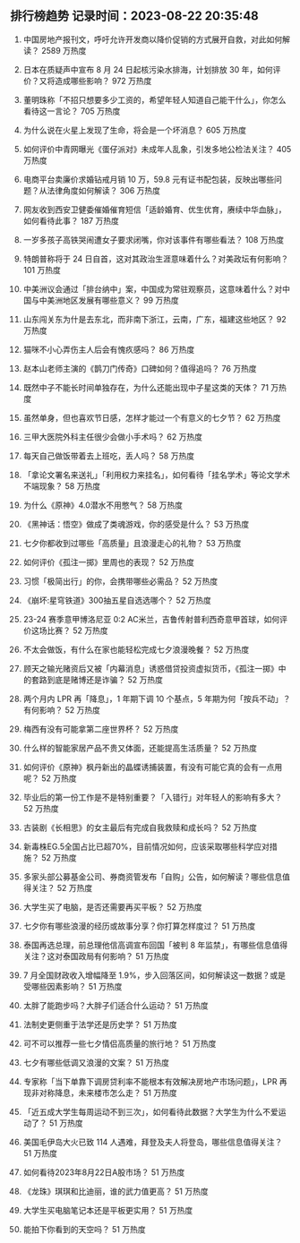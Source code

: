 
## 排行榜趋势 记录时间：2023-08-22 20:35:48
  
  1. 中国房地产报刊文，呼吁允许开发商以降价促销的方式展开自救，对此如何解读？ 2589 万热度
    
  2. 日本在质疑声中宣布 8 月 24 日起核污染水排海，计划排放 30 年，如何评价？又将造成哪些影响？ 972 万热度
    
  3. 董明珠称「不招只想要多少工资的，希望年轻人知道自己能干什么」，你怎么看待这一言论？ 705 万热度
    
  4. 为什么说在火星上发现了生命，将会是一个坏消息？ 605 万热度
    
  5. 如何评价中青网曝光《蛋仔派对》未成年人乱象，引发多地公检法关注？ 405 万热度
    
  6. 电商平台卖廉价求婚钻戒月销 10 万，59.8 元有证书配包装，反映出哪些问题？从法律角度如何解读？ 306 万热度
    
  7. 网友收到西安卫健委催婚催育短信「适龄婚育、优生优育，赓续中华血脉」，如何看待此事？ 187 万热度
    
  8. 一岁多孩子高铁哭闹遭女子要求闭嘴，你对该事件有哪些看法？ 108 万热度
    
  9. 特朗普称将于 24 日自首，这对其政治生涯意味着什么？对美政坛有何影响？ 101 万热度
    
  10. 中美洲议会通过「排台纳中」案，中国成为常驻观察员，这意味着什么？对中国与中美洲地区发展有哪些意义？ 99 万热度
    
  11. 山东闯关东为什是去东北，而非南下浙江，云南，广东，福建这些地区？ 92 万热度
    
  12. 猫咪不小心弄伤主人后会有愧疚感吗？ 86 万热度
    
  13. 赵本山老师主演的《鹊刀门传奇》口碑如何？值得追吗？ 76 万热度
    
  14. 既然中子不能长时间单独存在，为什么还能出现中子星这类的天体？ 71 万热度
    
  15. 虽然单身，但也喜欢节日感，怎样才能过一个有意义的七夕节？ 62 万热度
    
  16. 三甲大医院外科主任很少会做小手术吗？ 62 万热度
    
  17. 每天自己做饭带着去上班吃，丢人吗？ 58 万热度
    
  18. 「拿论文署名来送礼」「利用权力来挂名」，如何看待「挂名学术」等论文学术不端现象？ 58 万热度
    
  19. 为什么《原神》4.0潜水不用憋气？ 58 万热度
    
  20. 《黑神话：悟空》做成了类魂游戏，你的感受是什么？ 53 万热度
    
  21. 七夕你都收到过哪些「高质量」且浪漫走心的礼物？ 53 万热度
    
  22. 如何评价《孤注一掷》里周也的表现？ 52 万热度
    
  23. 习惯「极简出行」的你，会携带哪些必需品？ 52 万热度
    
  24. 《崩坏:星穹铁道》300抽五星自选选哪个？ 52 万热度
    
  25. 23-24 赛季意甲博洛尼亚 0:2 AC米兰，吉鲁传射普利西奇意甲首球，如何评价这场比赛？ 52 万热度
    
  26. 不太会做饭，有什么在家也能轻松完成七夕浪漫晚餐？ 52 万热度
    
  27. 顾天之输光赌资后又被「内幕消息」诱惑借贷投资虚拟货币，《孤注一掷》中的套路到底是赌博还是诈骗？ 52 万热度
    
  28. 两个月内 LPR 再「降息」，1 年期下调 10 个基点，5 年期为何「按兵不动」？有何影响？ 52 万热度
    
  29. 梅西有没有可能拿第二座世界杯？ 52 万热度
    
  30. 什么样的智能家居产品不贵又体面，还能提高生活质量？ 52 万热度
    
  31. 如何评价《原神》枫丹新出的晶蝶诱捕装置，有没有可能它真的会有一点用呢？ 52 万热度
    
  32. 毕业后的第一份工作是不是特别重要？「入错行」对年轻人的影响有多大？ 52 万热度
    
  33. 古装剧《长相思》的女主最后有完成自我救赎和成长吗？ 52 万热度
    
  34. 新毒株EG.5全国占比已超70%，目前情况如何，应该采取哪些科学应对措施？ 52 万热度
    
  35. 多家头部公募基金公司、券商资管发布「自购」公告，如何解读？哪些信息值得关注？ 52 万热度
    
  36. 大学生买了电脑，是否还需要再买平板？ 52 万热度
    
  37. 七夕你有哪些浪漫的经历或故事分享？你打算怎样度过？ 51 万热度
    
  38. 泰国再选总理，前总理他信高调宣布回国「被判 8 年监禁」，有哪些信息值得关注？这对泰国政局有何影响？ 51 万热度
    
  39. 7 月全国财政收入增幅降至 1.9%，步入回落区间，如何解读这一数据？或是受哪些因素影响？ 51 万热度
    
  40. 太胖了能跑步吗？大胖子们适合什么运动？ 51 万热度
    
  41. 法制史更侧重于法学还是历史学？ 51 万热度
    
  42. 可不可以推荐一些七夕情侣高质量的旅行地？ 51 万热度
    
  43. 七夕有哪些低调又浪漫的文案？ 51 万热度
    
  44. 专家称「当下单靠下调房贷利率不能根本有效解决房地产市场问题」，LPR 再现非对称降息，未来楼市怎么走？ 51 万热度
    
  45. 「近五成大学生每周运动不到三次」，如何看待此数据？大学生为什么不爱运动了？ 51 万热度
    
  46. 美国毛伊岛大火已致 114 人遇难，拜登及夫人将登岛，哪些信息值得关注？ 51 万热度
    
  47. 如何看待2023年8月22日A股市场？ 51 万热度
    
  48. 《龙珠》琪琪和比迪丽，谁的武力值更高？ 51 万热度
    
  49. 大学生买电脑笔记本还是平板更实用？ 51 万热度
    
  50. 能拍下你看到的天空吗？ 51 万热度
    